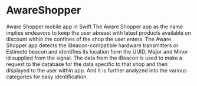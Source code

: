 # AwareShopper
Aware Shopper mobile app in Swift
The Aware Shopper app as the name implies endeavors to keep the user abreast with latest products available on discount within the confines of the shop the user enters. The Aware Shopper app detects the iBeacon-compatible hardware transmitters or Estimote beacon and identifies its location form the UUID, Major and Minor id supplied from the signal. The data from the iBeacon is used to make a request to the database for the data specific to that shop and then displayed to the user within app. And it is further analyzed into the various categories for easy identification.

